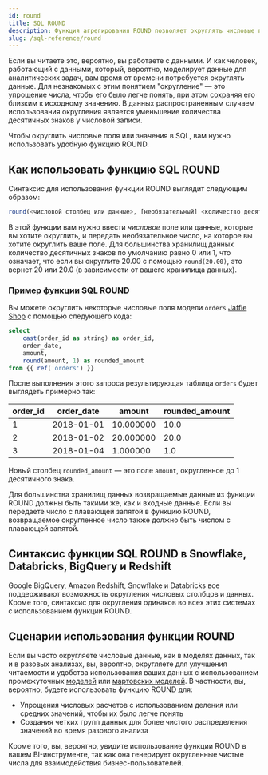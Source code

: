 ```yaml
---
id: round 
title: SQL ROUND 
description: Функция агрегирования ROUND позволяет округлять числовые поля или значения в SQL до желаемого количества десятичных знаков.
slug: /sql-reference/round
---
```


<head>
    <title>Работа с SQL ROUND</title>
</head>

Если вы читаете это, вероятно, вы работаете с данными. И как человек, работающий с данными, который, вероятно, моделирует данные для аналитических задач, вам время от времени потребуется округлять данные. Для незнакомых с этим понятием "округление" — это упрощение числа, чтобы его было легче понять, при этом сохраняя его близким к исходному значению. В данных распространенным случаем использования округления является уменьшение количества десятичных знаков у числовой записи.

Чтобы округлить числовые поля или значения в SQL, вам нужно использовать удобную функцию ROUND.

## Как использовать функцию SQL ROUND

Синтаксис для использования функции ROUND выглядит следующим образом:

```sql
round(<числовой столбец или данные>, [необязательный] <количество десятичных знаков>)
```
В этой функции вам нужно ввести *числовое* поле или данные, которые вы хотите округлить, и передать необязательное число, на которое вы хотите округлить ваше поле. Для большинства хранилищ данных количество десятичных знаков по умолчанию равно 0 или 1, что означает, что если вы округлите 20.00 с помощью `round(20.00)`, это вернет 20 или 20.0 (в зависимости от вашего хранилища данных).

### Пример функции SQL ROUND

Вы можете округлить некоторые числовые поля модели `orders` [Jaffle Shop](https://github.com/dbt-labs/jaffle_shop) с помощью следующего кода:

```sql
select 
	cast(order_id as string) as order_id,
	order_date,
	amount,
	round(amount, 1) as rounded_amount
from {{ ref('orders') }}
```

После выполнения этого запроса результирующая таблица `orders` будет выглядеть примерно так:

| order_id | order_date | amount | rounded_amount |
|---|---|---|---|
| 1 | 2018-01-01 | 10.000000 | 10.0 |
| 2 | 2018-01-02 | 20.000000 | 20.0 |
| 3 | 2018-01-04 | 1.000000 | 1.0 |

Новый столбец `rounded_amount` — это поле `amount`, округленное до 1 десятичного знака.

Для большинства хранилищ данных возвращаемые данные из функции ROUND должны быть такими же, как и входные данные. Если вы передаете число с плавающей запятой в функцию ROUND, возвращаемое округленное число также должно быть числом с плавающей запятой.

## Синтаксис функции SQL ROUND в Snowflake, Databricks, BigQuery и Redshift

Google BigQuery, Amazon Redshift, Snowflake и Databricks все поддерживают возможность округления числовых столбцов и данных. Кроме того, синтаксис для округления одинаков во всех этих системах с использованием функции ROUND.

## Сценарии использования функции ROUND

Если вы часто округляете числовые данные, как в моделях данных, так и в разовых анализах, вы, вероятно, округляете для улучшения читаемости и удобства использования ваших данных с использованием промежуточных [моделей](/best-practices/how-we-structure/3-intermediate) или [мартовских моделей](/best-practices/how-we-structure/4-marts). В частности, вы, вероятно, будете использовать функцию ROUND для:

- Упрощения числовых расчетов с использованием деления или средних значений, чтобы их было легче понять
- Создания четких групп данных для более чистого распределения значений во время разового анализа

Кроме того, вы, вероятно, увидите использование функции ROUND в вашем BI-инструменте, так как она генерирует округленные чистые числа для взаимодействия бизнес-пользователей.